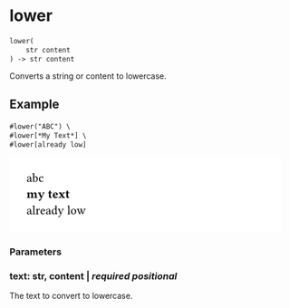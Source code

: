 
# lower

```
lower(
    str content
) -> str content
```
Converts a string or content to lowercase.

## Example

<div class="previewed-code">

    #lower("ABC") \
    #lower[*My Text*] \
    #lower[already low]

<div class="preview">

![Preview](/assets/cdb81d65cc20e0a9dcf9e3f2953d33a5.png)

</div>

</div>


### Parameters


### text: str, content | _required_ _positional_

The text to convert to lowercase.

